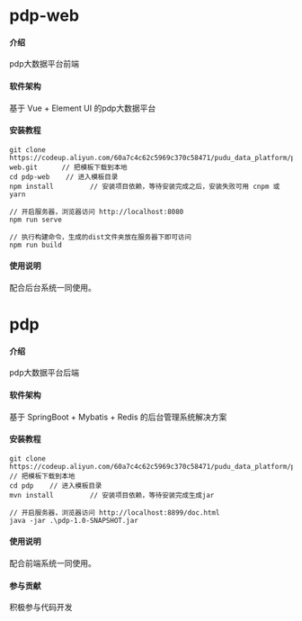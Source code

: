 # pdp-web

#### 介绍

pdp大数据平台前端

#### 软件架构

基于 Vue + Element UI 的pdp大数据平台


#### 安装教程

```
git clone https://codeup.aliyun.com/60a7c4c62c5969c370c58471/pudu_data_platform/pdp-web.git      // 把模板下载到本地
cd pdp-web    // 进入模板目录
npm install         // 安装项目依赖，等待安装完成之后，安装失败可用 cnpm 或 yarn

// 开启服务器，浏览器访问 http://localhost:8080
npm run serve

// 执行构建命令，生成的dist文件夹放在服务器下即可访问
npm run build
```

#### 使用说明

配合后台系统一同使用。


# pdp

#### 介绍

pdp大数据平台后端

#### 软件架构

基于 SpringBoot + Mybatis + Redis 的后台管理系统解决方案


#### 安装教程

```
git clone https://codeup.aliyun.com/60a7c4c62c5969c370c58471/pudu_data_platform/pdp.git       // 把模板下载到本地
cd pdp    // 进入模板目录
mvn install         // 安装项目依赖，等待安装完成生成jar

// 开启服务器，浏览器访问 http://localhost:8899/doc.html
java -jar .\pdp-1.0-SNAPSHOT.jar
```

#### 使用说明

配合前端系统一同使用。

#### 参与贡献

积极参与代码开发
